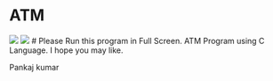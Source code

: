 # ATM
<img src="https://img.shields.io/badge/Only_For-Windows-blue">
<img src="https://img.shields.io/badge/Developed%20by-Pankaj%20Kumar-blueviolet">
# Please Run this program in Full Screen.
ATM Program using C Language.
I hope you may like.


Pankaj kumar 

